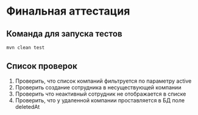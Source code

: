 # Финальная аттестация
## Команда для запуска тестов 
```
mvn clean test
```

## Список проверок

1. Проверить, что список компаний фильтруется по параметру active
2. Проверить создание сотрудника в несуществующей компании
3. Проверить что неактивный сотрудник не отображается в списке
4. Проверить, что у удаленной компании проставляется в БД поле deletedAt
